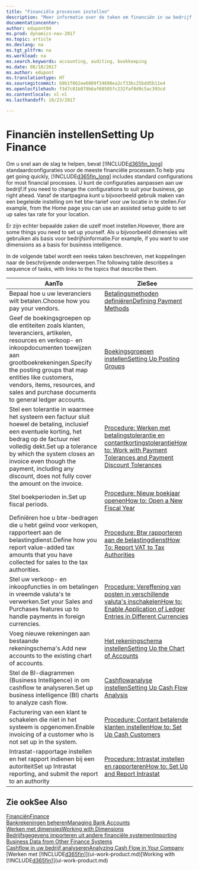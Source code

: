```yaml
---
title: "Financiële processen instellen"
description: "Meer informatie over de taken om financiën in uw bedrijf in te stellen voor al uw boekhoudings-, controle- of boekingsbehoeften."
documentationcenter: 
author: edupont04
ms.prod: dynamics-nav-2017
ms.topic: article
ms.devlang: na
ms.tgt_pltfrm: na
ms.workload: na
ms.search.keywords: accounting, auditing, bookkeeping
ms.date: 08/10/2017
ms.author: edupont
ms.translationtype: HT
ms.sourcegitcommit: b9b1f062ee6009f34698ea2cf33bc25bdd5b11e4
ms.openlocfilehash: f3d7c01b079b6af60505fc232faf0d9c5ac393cd
ms.contentlocale: nl-nl
ms.lasthandoff: 10/23/2017

---
```

# <a name="setting-up-finance"></a><span data-ttu-id="353ca-103">Financiën instellen</span><span class="sxs-lookup"><span data-stu-id="353ca-103">Setting Up Finance</span></span>
<span data-ttu-id="353ca-104">Om u snel aan de slag te helpen, bevat [!INCLUDE[d365fin_long](includes/d365fin_long_md.md)] standaardconfiguraties voor de meeste financiële processen.</span><span class="sxs-lookup"><span data-stu-id="353ca-104">To help you get going quickly, [!INCLUDE[d365fin_long](includes/d365fin_long_md.md)] includes standard configurations for most financial processes.</span></span> <span data-ttu-id="353ca-105">U kunt de configuraties aanpassen aan uw bedrijf.</span><span class="sxs-lookup"><span data-stu-id="353ca-105">If you need to change the configurations to suit your business, go right ahead.</span></span> <span data-ttu-id="353ca-106">Vanaf de startpagina kunt u bijvoorbeeld gebruik maken van een begeleide instelling om het btw-tarief voor uw locatie in te stellen.</span><span class="sxs-lookup"><span data-stu-id="353ca-106">For example, from the Home page you can use an assisted setup guide to set up sales tax rate for your location.</span></span>  

<span data-ttu-id="353ca-107">Er zijn echter bepaalde zaken die uzelf moet instellen.</span><span class="sxs-lookup"><span data-stu-id="353ca-107">However, there are some things you need to set up yourself.</span></span> <span data-ttu-id="353ca-108">Als u bijvoorbeeld dimensies wilt gebruiken als basis voor bedrijfsinformatie.</span><span class="sxs-lookup"><span data-stu-id="353ca-108">For example, if you want to use dimensions as a basis for business intelligence.</span></span>  

<span data-ttu-id="353ca-109">In de volgende tabel wordt een reeks taken beschreven, met koppelingen naar de beschrijvende onderwerpen.</span><span class="sxs-lookup"><span data-stu-id="353ca-109">The following table describes a sequence of tasks, with links to the topics that describe them.</span></span>

| <span data-ttu-id="353ca-110">Aan</span><span class="sxs-lookup"><span data-stu-id="353ca-110">To</span></span> | <span data-ttu-id="353ca-111">Zie</span><span class="sxs-lookup"><span data-stu-id="353ca-111">See</span></span> |
| --- | --- |
| <span data-ttu-id="353ca-112">Bepaal hoe u uw leveranciers wilt betalen.</span><span class="sxs-lookup"><span data-stu-id="353ca-112">Choose how you pay your vendors.</span></span> |[<span data-ttu-id="353ca-113">Betalingsmethoden definiëren</span><span class="sxs-lookup"><span data-stu-id="353ca-113">Defining Payment Methods</span></span>](finance-payment-methods.md) |
| <span data-ttu-id="353ca-114">Geef de boekingsgroepen op die entiteiten zoals klanten, leveranciers, artikelen, resources en verkoop- en inkoopdocumenten toewijzen aan grootboekrekeningen.</span><span class="sxs-lookup"><span data-stu-id="353ca-114">Specify the posting groups that map entities like customers, vendors, items, resources, and sales and purchase documents to general ledger accounts.</span></span> |[<span data-ttu-id="353ca-115">Boekingsgroepen instellen</span><span class="sxs-lookup"><span data-stu-id="353ca-115">Setting Up Posting Groups</span></span>](finance-posting-groups.md)|
|<span data-ttu-id="353ca-116">Stel een tolerantie in waarmee het systeem een factuur sluit hoewel de betaling, inclusief een eventuele korting, het bedrag op de factuur niet volledig dekt.</span><span class="sxs-lookup"><span data-stu-id="353ca-116">Set up a tolerance by which the system closes an invoice even though the payment, including any discount, does not fully cover the amount on the invoice.</span></span>|[<span data-ttu-id="353ca-117">Procedure: Werken met betalingstolerantie en contantkortingstolerantie</span><span class="sxs-lookup"><span data-stu-id="353ca-117">How to: Work with Payment Tolerances and Payment Discount Tolerances</span></span>](finance-payment-tolerance-and-payment-discount-tolerance.md)|
| <span data-ttu-id="353ca-118">Stel boekperioden in.</span><span class="sxs-lookup"><span data-stu-id="353ca-118">Set up fiscal periods.</span></span> |[<span data-ttu-id="353ca-119">Procedure: Nieuw boekjaar openen</span><span class="sxs-lookup"><span data-stu-id="353ca-119">How to: Open a New Fiscal Year</span></span>](finance-how-open-new-fiscal-year.md) |
| <span data-ttu-id="353ca-120">Definiëren hoe u btw-bedragen die u hebt geïnd voor verkopen, rapporteert aan de belastingdienst.</span><span class="sxs-lookup"><span data-stu-id="353ca-120">Define how you report value-added tax amounts that you have collected for sales to the tax authorities.</span></span> |[<span data-ttu-id="353ca-121">Procedure: Btw rapporteren aan de belastingdienst</span><span class="sxs-lookup"><span data-stu-id="353ca-121">How To: Report VAT to Tax Authorities</span></span>](finance-how-report-vat.md)|
| <span data-ttu-id="353ca-122">Stel uw verkoop- en inkoopfuncties in om betalingen in vreemde valuta's te verwerken.</span><span class="sxs-lookup"><span data-stu-id="353ca-122">Set your Sales and Purchases features up to handle payments in foreign currencies.</span></span>|[<span data-ttu-id="353ca-123">Procedure: Vereffening van posten in verschillende valuta's inschakelen</span><span class="sxs-lookup"><span data-stu-id="353ca-123">How to: Enable Application of Ledger Entries in Different Currencies</span></span>](finance-how-enable-application-ledger-entries-different-currencies.md)
| <span data-ttu-id="353ca-124">Voeg nieuwe rekeningen aan bestaande rekeningschema's.</span><span class="sxs-lookup"><span data-stu-id="353ca-124">Add new accounts to the existing chart of accounts.</span></span> |[<span data-ttu-id="353ca-125">Het rekeningschema instellen</span><span class="sxs-lookup"><span data-stu-id="353ca-125">Setting Up the Chart of Accounts</span></span>](finance-setup-chart-accounts.md) |
| <span data-ttu-id="353ca-126">Stel de BI-diagrammen (Business Intelligence) in om cashflow te analyseren.</span><span class="sxs-lookup"><span data-stu-id="353ca-126">Set up business intelligence (BI) charts to analyze cash flow.</span></span> |[<span data-ttu-id="353ca-127">Cashflowanalyse instellen</span><span class="sxs-lookup"><span data-stu-id="353ca-127">Setting Up Cash Flow Analysis</span></span>](finance-setup-cash-flow-analyses.md) |
|<span data-ttu-id="353ca-128">Facturering van een klant te schakelen die niet in het systeem is opgenomen.</span><span class="sxs-lookup"><span data-stu-id="353ca-128">Enable invoicing of a customer who is not set up in the system.</span></span>|[<span data-ttu-id="353ca-129">Procedure: Contant betalende klanten instellen</span><span class="sxs-lookup"><span data-stu-id="353ca-129">How to: Set Up Cash Customers</span></span>](finance-how-to-set-up-cash-customers.md)|
| <span data-ttu-id="353ca-130">Intrastat-rapportage instellen en het rapport indienen bij een autoriteit</span><span class="sxs-lookup"><span data-stu-id="353ca-130">Set up Intrastat reporting, and submit the report to an authority</span></span> | [<span data-ttu-id="353ca-131">Procedure: Intrastat instellen en rapporteren</span><span class="sxs-lookup"><span data-stu-id="353ca-131">How to: Set Up and Report Intrastat</span></span>](finance-how-setup-report-intrastat.md)|

## <a name="see-also"></a><span data-ttu-id="353ca-132">Zie ook</span><span class="sxs-lookup"><span data-stu-id="353ca-132">See Also</span></span>
[<span data-ttu-id="353ca-133">Financiën</span><span class="sxs-lookup"><span data-stu-id="353ca-133">Finance</span></span>](finance.md)  
[<span data-ttu-id="353ca-134">Bankrekeningen beheren</span><span class="sxs-lookup"><span data-stu-id="353ca-134">Managing Bank Accounts</span></span>](bank-manage-bank-accounts.md)  
[<span data-ttu-id="353ca-135">Werken met dimensies</span><span class="sxs-lookup"><span data-stu-id="353ca-135">Working with Dimensions</span></span>](finance-dimensions.md)  
[<span data-ttu-id="353ca-136">Bedrijfsgegevens importeren uit andere financiële systemen</span><span class="sxs-lookup"><span data-stu-id="353ca-136">Importing Business Data from Other Finance Systems</span></span>](upload-data.md)  
[<span data-ttu-id="353ca-137">Cashflow in uw bedrijf analyseren</span><span class="sxs-lookup"><span data-stu-id="353ca-137">Analyzing Cash Flow in Your Company</span></span>](finance-analyze-cash-flow.md)  
<span data-ttu-id="353ca-138">[Werken met [!INCLUDE[d365fin](includes/d365fin_md.md)]](ui-work-product.md)</span><span class="sxs-lookup"><span data-stu-id="353ca-138">[Working with [!INCLUDE[d365fin](includes/d365fin_md.md)]](ui-work-product.md)</span></span>  

##


